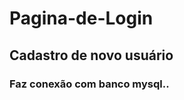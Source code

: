 # Pagina-de-Login
##  Cadastro de  novo usuário
### Faz conexão com banco mysql..
<h1>
<imag src="./estilo/login.jpg"/>
</h1>
